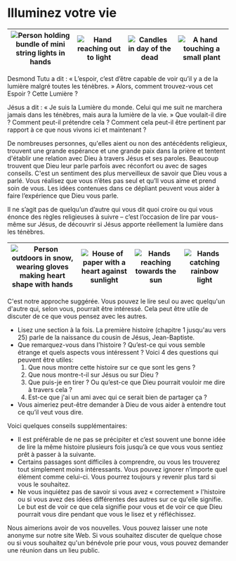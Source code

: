 # Illuminez votre vie

| ![Person holding bundle of mini string lights in hands](/media/02_Teaching/Becoming-a-Christian/Light-Up-Your-Life-v3/Person-holding-bundle-of-mini-string-lights-in-hands.jpeg) | ![Hand reaching out to light](/media/02_Teaching/Becoming-a-Christian/Light-Up-Your-Life-v3/Hand-reaching-out-to-light.jpeg) | ![Candles in day of the dead](/media/02_Teaching/Becoming-a-Christian/Light-Up-Your-Life-v3/Candles-in-day-of-the-dead.jpeg) | ![A hand touching a small plant](/media/02_Teaching/Becoming-a-Christian/Light-Up-Your-Life-v3/A-hand-touching-a-small-plant.jpeg) |
|------------------------------------------------------------------------------------------------------|----------------------------------------------------------------------------|----------------------------------------------------------------------------|-------------------------------------------------------------------------------|

Desmond Tutu a dit : « L’espoir, c’est d’être capable de voir qu’il y a de la lumière malgré toutes les ténèbres. » Alors, comment trouvez-vous cet Espoir ? Cette Lumière ?

Jésus a dit : « Je suis la Lumière du monde. Celui qui me suit ne marchera jamais dans les ténèbres, mais aura la lumière de la vie. » Que voulait-il dire ? Comment peut-il prétendre cela ? Comment cela peut-il être pertinent par rapport à ce que nous vivons ici et maintenant ?

De nombreuses personnes, qu'elles aient ou non des antécédents religieux, trouvent une grande espérance et une grande paix dans la prière et tentent d'établir une relation avec Dieu à travers Jésus et ses paroles. Beaucoup trouvent que Dieu leur parle parfois avec réconfort ou avec de sages conseils. C'est un sentiment des plus merveilleux de savoir que Dieu vous a parlé. Vous réalisez que vous n’êtes pas seul et qu’Il ​​vous aime et prend soin de vous. Les idées contenues dans ce dépliant peuvent vous aider à faire l’expérience que Dieu vous parle.

Il ne s’agit pas de quelqu’un d’autre qui vous dit quoi croire ou qui vous énonce des règles religieuses à suivre – c’est l’occasion de lire par vous-même sur Jésus, de découvrir si Jésus apporte réellement la lumière dans les ténèbres.

| ![Person outdoors in snow, wearing gloves making heart shape with hands](/media/02_Teaching/Becoming-a-Christian/Light-Up-Your-Life-v3/Person-outdoors-in-snow-wearing-gloves-making-heart-shape-with-hands.jpeg) | ![House of paper with a heart against sunlight](/media/02_Teaching/Becoming-a-Christian/Light-Up-Your-Life-v3/House-of-paper-with-a-heart-against-sunlight.jpeg) | ![Hands reaching towards the sun](/media/02_Teaching/Becoming-a-Christian/Light-Up-Your-Life-v3/Hands-reaching-towards-the-sun.jpeg) | ![Hands catching rainbow light](/media/02_Teaching/Becoming-a-Christian/Light-Up-Your-Life-v3/Hands-catching-rainbow-light.jpeg) |
|-----------------------------------------------------------------------------------------------------------------------|----------------------------------------------------------------------------------------------|--------------------------------------------------------------------------------|------------------------------------------------------------------------------|

C'est notre approche suggérée. Vous pouvez le lire seul ou avec quelqu'un d'autre qui, selon vous, pourrait être intéressé. Cela peut être utile de discuter de ce que vous pensez avec les autres.

-   Lisez une section à la fois. La première histoire (chapitre 1 jusqu'au vers 25) parle de la naissance du cousin de Jésus, Jean-Baptiste.
-   Que remarquez-vous dans l’histoire ? Qu’est-ce qui vous semble étrange et quels aspects vous intéressent ? Voici 4 des questions qui peuvent être utiles:
    1.  Que nous montre cette histoire sur ce que sont les gens ?
    2.  Que nous montre-t-il sur Jésus ou sur Dieu ?
    3.  Que puis-je en tirer ? Ou qu’est-ce que Dieu pourrait vouloir me dire à travers cela ?
    4.  Est-ce que j'ai un ami avec qui ce serait bien de partager ça ?
-   Vous aimeriez peut-être demander à Dieu de vous aider à entendre tout ce qu’il veut vous dire.

Voici quelques conseils supplémentaires:

-   Il est préférable de ne pas se précipiter et c’est souvent une bonne idée de lire la même histoire plusieurs fois jusqu’à ce que vous vous sentiez prêt à passer à la suivante.
-   Certains passages sont difficiles à comprendre, ou vous les trouverez tout simplement moins intéressants. Vous pouvez ignorer n’importe quel élément comme celui-ci. Vous pourrez toujours y revenir plus tard si vous le souhaitez.
-   Ne vous inquiétez pas de savoir si vous avez « correctement » l'histoire ou si vous avez des idées différentes des autres sur ce qu'elle signifie. Le but est de voir ce que cela signifie pour vous et de voir ce que Dieu pourrait vous dire pendant que vous le lisez et y réfléchissez.

Nous aimerions avoir de vos nouvelles. Vous pouvez laisser une note anonyme sur notre site Web. Si vous souhaitez discuter de quelque chose ou si vous souhaitez qu'un bénévole prie pour vous, vous pouvez demander une réunion dans un lieu public.

